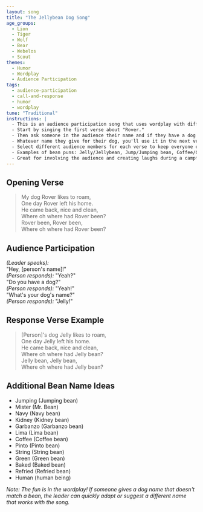 ```yaml
---
layout: song
title: "The Jellybean Dog Song"
age_groups:
  - Lion
  - Tiger
  - Wolf
  - Bear
  - Webelos
  - Scout
themes:
  - Humor
  - Wordplay
  - Audience Participation
tags:
  - audience-participation
  - call-and-response
  - humor
  - wordplay
tune: "Traditional"
instructions: |
  - This is an audience participation song that uses wordplay with different types of beans.
  - Start by singing the first verse about "Rover."
  - Then ask someone in the audience their name and if they have a dog (they can make one up).
  - Whatever name they give for their dog, you'll use it in the next verse, making a pun with a type of bean.
  - Select different audience members for each verse to keep everyone engaged.
  - Examples of bean puns: Jelly/Jellybean, Jump/Jumping bean, Coffee/Coffee bean, etc.
  - Great for involving the audience and creating laughs during a campfire program.
---
```


## Opening Verse

> My dog Rover likes to roam,  
> One day Rover left his home.  
> He came back, nice and clean,  
> Where oh where had Rover been?  
> Rover been, Rover been,  
> Where oh where had Rover been?

## Audience Participation

*(Leader speaks):*  
"Hey, [person's name]!"  
*(Person responds):* "Yeah?"  
"Do you have a dog?"  
*(Person responds):* "Yeah!"  
"What's your dog's name?"  
*(Person responds):* "Jelly!"

## Response Verse Example

> [Person]'s dog Jelly likes to roam,  
> One day Jelly left his home.  
> He came back, nice and clean,  
> Where oh where had Jelly bean?  
> Jelly bean, Jelly bean,  
> Where oh where had Jelly bean?

## Additional Bean Name Ideas

* Jumping (Jumping bean)
* Mister (Mr. Bean)
* Navy (Navy bean)
* Kidney (Kidney bean)
* Garbanzo (Garbanzo bean)
* Lima (Lima bean)
* Coffee (Coffee bean)
* Pinto (Pinto bean)
* String (String bean)
* Green (Green bean)
* Baked (Baked bean)
* Refried (Refried bean)
* Human (human being)

*Note: The fun is in the wordplay! If someone gives a dog name that doesn't match a bean, the leader can quickly adapt or suggest a different name that works with the song.*
